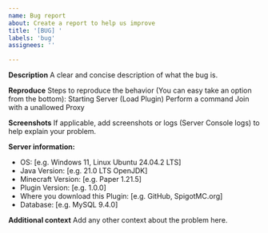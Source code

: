 ```yaml
---
name: Bug report
about: Create a report to help us improve
title: '[BUG] '
labels: 'bug'
assignees: ''

---
```


**Description**
A clear and concise description of what the bug is.

**Reproduce**
Steps to reproduce the behavior (You can easy take an option from the bottom):
Starting Server (Load Plugin)
Perform a command 
Join with a unallowed Proxy

**Screenshots**
If applicable, add screenshots or logs (Server Console logs) to help explain your problem.

**Server information:**
 - OS: [e.g. Windows 11, Linux Ubuntu 24.04.2 LTS]
 - Java Version: [e.g. 21.0 LTS OpenJDK]
 - Minecraft Version: [e.g. Paper 1.21.5]
 - Plugin Version: [e.g. 1.0.0]
 - Where you download this Plugin: [e.g. GitHub, SpigotMC.org]
 - Database: [e.g. MySQL 9.4.0]

**Additional context**
Add any other context about the problem here.
